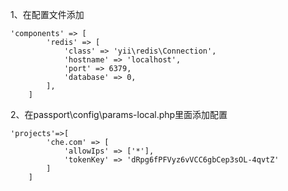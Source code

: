 1、在配置文件添加
```
'components' => [
        'redis' => [
            'class' => 'yii\redis\Connection',
            'hostname' => 'localhost',
            'port' => 6379,
            'database' => 0,
        ],
    ]
```

2、在passport\config\params-local.php里面添加配置
```
'projects'=>[
        'che.com' => [
            'allowIps' => ['*'],
            'tokenKey' => 'dRpg6fPFVyz6vVCC6gbCep3sOL-4qvtZ'
        ]
    ]
```